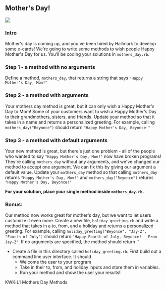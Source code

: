 ## Mother's Day!

<img src = "http://forthemommas.com/wp-content/uploads/2015/05/hallmark.jpg">

### Intro

Mother's day is coming up, and you've been hired by Hallmark to develop some e-cards! We're going to write some methods to wish people Happy Mother's Day for us. You'll be coding your solutions in `mothers_day.rb`.

### Step 1 - a method with no arguments

Define a method, `mothers_day`, that returns a string that says `"Happy Mother's Day, Mom!"`

### Step 2 - a method with arguments

Your mothers day method is great, but it can only wish a Happy Mother's Day to Mom! Some of your customers want to wish a Happy Mother's Day to their grandmothers, sisters, and friends. Update your method so that it takes in a name and returns a personalized greeting. For example, calling `mothers_day("Beyonce")` should return `"Happy Mother's Day, Beyonce!"`

### Step 3 - a method with default arguments

Your new method is great, but there's just one problem - all of the people who wanted to say `"Happy Mother's Day, Mom!"` now have broken programs! They're calling `mothers_day` without any arguments, and we've changed our method to accept one argument. We can fix this by giving our argument a default value. Update your `mothers_day` method so that calling `mothers_day` returns `"Happy Mother's Day, Mom!"` and `mothers_day("Beyonce")` returns `"Happy Mother's Day, Beyonce!"`

**For your solution, place your single method inside `mothers_day.rb`.**


### Bonus: 


Our method now works great for mother's day, but we want to let users customize it even more. Create a new file, `holiday_greeting.rb` and write a method that takes in a to, from, and a holiday and returns a personalized greeting. For example, calling `holiday_greeting("Beyonce", "Jay-Z", "Fourth of July")` should return `"Happy Fourth of July, Beyonce! - From Jay-Z"`. If no arguments are specified, the method should return ``

+ Create a file in this directory called `holiday_greeting.rb`. First build out a command line user interface. It should
	+ Welcome the user to your program
	+ Take in their to, from, and holiday inputs and store them in variables.
	+ Run your method and show the user your results!



<p data-visibility='hidden'>KWK-L1 Mothers Day Methods</p>
